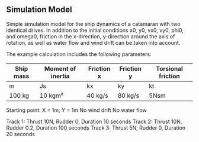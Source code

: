 ## Simulation Model

Simple simulation model for the ship dynamics of a catamaran with two identical drives. In addition to the initial conditions x0, y0, vx0, vy0, phi0, and omega0, friction in the x-direction, y-direction around the axis of rotation, as well as water flow and wind drift can be taken into account.

The example calculation includes the following parameters:

| Ship mass | Moment of inertia | Friction x | Friction y | Torsional friction |
|-----------|-------------------|------------|------------|--------------------|
| m         | Js                | kx         | ky         | kt                 |
| 100 kg    | 10 kgm²           | 40 kg/s    | 80 kg/s    | 5Nsm               |

Starting point: X = 1m; Y = 1m
No wind drift
No water flow

Track 1: Thrust 10N, Rudder 0, Duration 10 seconds
Track 2: Thrust 10N, Rudder 0.2, Duration 100 seconds
Track 3: Thrust 5N, Rudder 0, Duration 20 seconds
